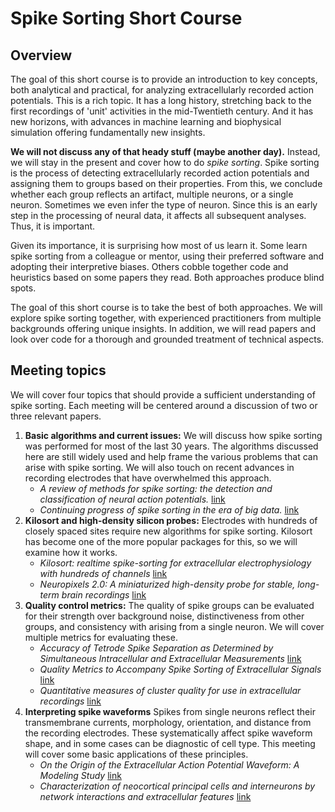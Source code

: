 # **Spike Sorting Short Course**

## Overview

The goal of this short course is to provide an introduction to key concepts, both analytical and practical, for analyzing extracellularly recorded action potentials. This is a rich topic. It has a long history, stretching back to the first recordings of 'unit' activities in the mid-Twentieth century. And it has new horizons, with advances in machine learning and biophysical simulation offering fundamentally new insights.

**We will not discuss any of that heady stuff (maybe another day).** Instead, we will stay in the present and cover how to do *spike sorting*. Spike sorting is the process of detecting extracellularly recorded action potentials and assigning them to groups based on their properties. From this, we conclude whether each group reflects an artifact, multiple neurons, or a single neuron. Sometimes we even infer the type of neuron. Since this is an early step in the processing of neural data, it affects all subsequent analyses. Thus, it is important.

Given its importance, it is surprising how most of us learn it. Some learn spike sorting from a colleague or mentor, using their preferred software and adopting their interpretive biases. Others cobble together code and heuristics based on some papers they read. Both approaches produce blind spots.

The goal of this short course is to take the best of both approaches. We will explore spike sorting together, with experienced practitioners from multiple backgrounds offering unique insights. In addition, we will read papers and look over code for a thorough and grounded treatment of technical aspects.

## Meeting topics

We will cover four topics that should provide a sufficient understanding of spike sorting. Each meeting will be centered around a discussion of  two or three relevant papers.

1. **Basic algorithms and current issues:** We will discuss how spike sorting was performed for most of the last 30 years. The algorithms discussed here are still widely used and help frame the various problems that can arise with spike sorting. We will also touch on recent advances in recording electrodes that have overwhelmed this approach.
    - *A review of methods for spike sorting: the detection and classification of neural action potentials.* [link](http://www.stat.columbia.edu/~liam/teaching/neurostat-fall17/papers/EM/Lewicki-Network-98_1.pdf)
    - *Continuing progress of spike sorting in the era of big data.* [link](https://www.sciencedirect.com/science/article/pii/S0959438818301375)
2. **Kilosort and high-density silicon probes:** Electrodes with hundreds of closely spaced sites require new algorithms for spike sorting. Kilosort has become one of the more popular packages for this, so we will examine how it works.
    - *Kilosort: realtime spike-sorting for extracellular electrophysiology with hundreds of channels* [link](https://www.biorxiv.org/content/biorxiv/early/2016/06/30/061481.full.pdf)
    - *Neuropixels 2.0: A miniaturized high-density probe for stable, long-term brain recordings* [link](https://www.science.org/doi/10.1126/science.abf4588)
3. **Quality control metrics:** The quality of spike groups can be evaluated for their strength over background noise, distinctiveness from other groups, and consistency with arising from a single neuron. We will cover multiple metrics for evaluating these.
    - *Accuracy of Tetrode Spike Separation as Determined by Simultaneous Intracellular and Extracellular Measurements* [link](https://journals.physiology.org/doi/full/10.1152/jn.2000.84.1.401)
    - *Quality Metrics to Accompany Spike Sorting of Extracellular Signals* [link](https://www.jneurosci.org/content/31/24/8699.short)
    - *Quantitative measures of cluster quality for use in extracellular recordings* [link](https://www.sciencedirect.com/science/article/pii/S0306452204008425?via%3Dihub)
4. **Interpreting spike waveforms** Spikes from single neurons reflect their transmembrane currents, morphology, orientation, and distance from the recording electrodes. These systematically affect spike waveform shape, and in some cases can be diagnostic of cell type. This meeting will cover some basic applications of these principles.
    - *On the Origin of the Extracellular Action Potential Waveform: A Modeling Study* [link](https://journals.physiology.org/doi/full/10.1152/jn.00979.2005)
    - *Characterization of neocortical principal cells and interneurons by network interactions and extracellular features* [link](https://journals.physiology.org/doi/full/10.1152/jn.01170.2003)
